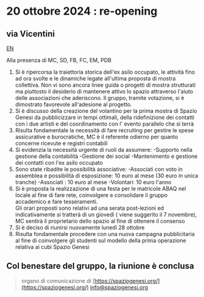<!-- Matomo -->
<script>
  var _paq = window._paq = window._paq || [];
  /* tracker methods like "setCustomDimension" should be called before "trackPageView" */
  _paq.push(['trackPageView']);
  _paq.push(['enableLinkTracking']);
  (function() {
    var u="//matomodocker.azurewebsites.net/";
    _paq.push(['setTrackerUrl', u+'matomo.php']);
    _paq.push(['setSiteId', '7']);
    var d=document, g=d.createElement('script'), s=d.getElementsByTagName('script')[0];
    g.async=true; g.src=u+'matomo.js'; s.parentNode.insertBefore(g,s);
  })();
</script>
<!-- End Matomo Code -->

# 20 ottobre 2024 : re-opening
## via Vicentini
[EN](https://spazio--genesi-github-io.translate.goog/sg_assemblee/verbali/241021.html?_x_tr_sl=it&_x_tr_tl=en&_x_tr_hl=it&_x_tr_pto=wapp)

Alla presenza di MC, SD, FB, FC, EM, PDB

1. Si è ripercorsa la traiettoria storica dell'ex asilo occupato, le attività fino ad ora svolte e le dinamiche legate all'ultima proposta di mostra collettiva. Non vi sono ancora linee guida o progetti di mostra strutturati ma piuttosto il desiderio di mantenere attivo lo spazio attraverso l'aiuto delle associazioni che aderiscono. 
Il gruppo, tramite votazione, si è dimostrato favorevole all'adesione al progetto.
2. Si è discusso della creazione del volantino per la prima mostra di Spazio Genesi da pubblicizzare in tempi ottimali, della ridefinizione dei contatti con i due artisti e del coordinamento con l' evento parallelo che si terrà
3. Risulta fondamentale la necessità di fare recruiting per gestire le spese assicurative e burocratiche, MC è il referente odierno per quanto concerne ricevute e registri contabili
4. Si evidenzia la necessità urgente di ruoli da assumere:
-Supporto nella gestione della contabilità
-Gestione dei social
-Mantenimento e gestione dei contatti con l'ex asilo occupato
 5. Sono state ribadite le possibilità associative:
-Associati con voto in assemblea e possibilità di esposizione: 10 euro al mese (30 euro in unica tranche)
-Associati : 10 euro al mese
-Volontari: 10 euro l'anno 
6. Si è proposta la realizzazione di una festa per le matricole ABAQ nel locale al fine di fare rete, coinvolgere e consolidare il gruppo accademico e fare tesseramenti.  
Gli orari proposti sono relativi ad una serata post-lezioni ed indicativamente si tratterà di un giovedì ( viene suggerito il 7 novembre), MC sentirà il proprietario dello spazio al fine di ottenere il consenso
7. Si è deciso di riunirsi nuovamente lunedì 28 ottobre
8. Risulta fondamentale procedere con una nuova campagna pubblicitaria al fine di coinvolgere gli studenti sul modello della prima operazione relativa ai cubi Spazio Genesi

Col benestare del gruppo, la riunione è conclusa
---
> organo di comunicazione di [https://spaziogenesi.org/](https://spaziogenesi.org/) info@spaziogenesi.org
